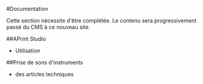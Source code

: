 #Documentation

Cette section nécessite d'être complétée. Le contenu sera progressivement passé du CMS à ce nouveau site.


##APrint Studio

- Utilisation


##Prise de sons d'instruments
- des articles techniques  


